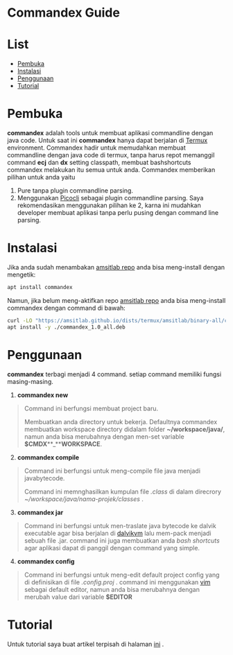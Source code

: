 Commandex Guide
===============


# List

* [Pembuka](#pembuka)
* [Instalasi](#instalasi)
* [Penggunaan](#penggunaan)
* [Tutorial](#tutorial)


# Pembuka
**commandex** adalah tools untuk membuat aplikasi commandline dengan java code.
Untuk saat ini **commandex** hanya dapat berjalan di [Termux](https://termux.net) environment.
Commandex hadir untuk memudahkan membuat commandline dengan java code di termux, tanpa harus repot memanggil command **ecj** dan **dx** setting classpath, membuat bashshortcuts commandex melakukan itu semua untuk anda.
Commandex memberikan pilihan untuk anda yaitu
1. Pure tanpa plugin commandline parsing.
2. Menggunakan [Picocli](https://picocli.info) sebagai plugin commandline parsing.
Saya rekomendasikan menggunakan pilihan ke 2, karna ini mudahkan developer membuat aplikasi tanpa perlu pusing dengan command line parsing.


# Instalasi

Jika anda sudah menambakan [amsitlab repo](https://amsitlab.github.io/amsitlab-repo) anda bisa meng-install dengan mengetik:

```bash
apt install commandex
```

Namun, jika belum meng-aktifkan repo [amsitlab repo](https://amsitlab.github.io/amsitlab-repo) anda bisa meng-install commandex dengan command di bawah:

```bash
curl -LO "https://amsitlab.github.io/dists/termux/amsitlab/binary-all/commandex_1.0_all.deb" && \
apt install -y ./commandex_1.0_all.deb
```

# Penggunaan
**commandex** terbagi menjadi 4 command.
setiap command memiliki fungsi masing-masing.
1. **commandex new**
> Command ini berfungsi membuat project baru.
>
> Membuatkan anda directory untuk bekerja.
> Defaultnya commandex membuatkan workspace directory
> didalam folder **~/workspace/java/**, namun anda bisa
> merubahnya dengan men-set variable **$CMDX****_****WORKSPACE**.

2. **commandex compile**
> Command ini berfungsi untuk meng-compile file java menjadi javabytecode.
> 
> Command ini memnghasilkan kumpulan file _.class_ di
> dalam direcrory _~/workspace/java/nama-projek/classes_ .

3. **commandex jar**
> Command ini berfungsi untuk men-traslate java bytecode
> ke dalvik executable agar bisa berjalan di [dalvikvm](https://id.m.wikipedia.org/wiki/Dalvik_(perangkat_lunak))
> lalu mem-pack menjadi sebuah file .jar.
> command ini juga membuatkan anda _bash_ _shortcuts_ agar
> aplikasi dapat di panggil dengan command yang simple.

4. **commandex config**
> Command ini berfungsi untuk meng-edit default project config
> yang di definisikan di file _.config.proj_ .
> command ini menggunakan [vim](https://www.vim.org) sebagai default editor, namun anda bisa merubahnya dengan
> merubah value dari variable **$EDITOR**


# Tutorial
Untuk tutorial saya buat artikel terpisah di halaman [ini](https://amsitlab.github.io/guide/commandex/1.0/tutorial.md) .
